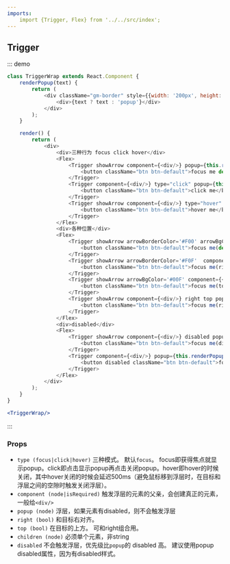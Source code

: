 ```yaml
---
imports:
    import {Trigger, Flex} from '../../src/index';
---
```

## Trigger

::: demo
```js
class TriggerWrap extends React.Component {
    renderPopup(text) {
        return (
            <div className="gm-border" style={{width: '200px', height: '200px', background: 'red'}}>
                <div>{text ? text : 'popup'}</div>
            </div>
        );
    }

    render() {
        return (
            <div>
                <div>三种行为 focus click hover</div>
                <Flex>
                    <Trigger showArrow component={<div/>} popup={this.renderPopup('default showArrow')}>
                        <button className="btn btn-default">focus me default</button>
                    </Trigger>
                    <Trigger component={<div/>} type="click" popup={this.renderPopup()}>
                        <button className="btn btn-default">click me</button>
                    </Trigger>
                    <Trigger showArrow component={<div/>} type="hover" popup={this.renderPopup('default showArrow')}>
                        <button className="btn btn-default">hover me</button>
                    </Trigger>
                </Flex>
                <div>各种位置</div>
                <Flex>
                    <Trigger showArrow arrowBorderColor='#F00' arrowBgColor='#FF0' component={<div/>} popup={this.renderPopup("arrowBorderColor=#F00  arrowBgColor=#FF0")}>
                        <button className="btn btn-default">focus me(default)</button>
                    </Trigger>
                    <Trigger showArrow arrowBorderColor='#F0F'  component={<div/>} right popup={this.renderPopup("arrowBorderColor=#F0F arrowBgColor=default")}>
                        <button className="btn btn-default">focus me(right)</button>
                    </Trigger>
                    <Trigger showArrow arrowBgColor='#00F' component={<div/>} top popup={this.renderPopup("arrowBgColor=#00F    arrowBorderColor=default")}>
                        <button className="btn btn-default">focus me(top)</button>
                    </Trigger>
                    <Trigger showArrow component={<div/>} right top popup={this.renderPopup('default showArrow')}>
                        <button className="btn btn-default">focus me(right top)</button>
                    </Trigger>
                </Flex>
                <div>disabled</div>
                <Flex>
                    <Trigger showArrow component={<div/>} disabled popup={this.renderPopup()}>
                        <button className="btn btn-default">focus me(disabled)</button>
                    </Trigger>
                    <Trigger component={<div/>} popup={this.renderPopup()}>
                        <button disabled className="btn btn-default">focus me(inner disabled)</button>
                    </Trigger>
                </Flex>
            </div>
        );
    }
}
```
```jsx
<TriggerWrap/>
```
:::

### Props
- `type (focus|click|hover)` 三种模式。 默认`focus`。 focus即获得焦点就显示popup。click即点击显示popup再点击关闭popup。hover即hover的时候关闭，其中hover关闭的时候会延迟500ms（避免鼠标移到浮层时，在目标和浮层之间的空隙时触发关闭浮层）。
- `component (node|isRequired)` 触发浮层的元素的父亲，会创建真正的元素，一般给`<div/>`
- `popup (node)` 浮层，如果元素有disabled，则不会触发浮层
- `right (bool)` 和目标右对齐。
- `top (bool)` 在目标的上方。 可和right组合用。
- `children (node)` 必须单个元素，非string
- `disabled` 不会触发浮层，优先级比`popup`的 disabled 高。 建议使用popup disabled属性，因为有disabled样式。